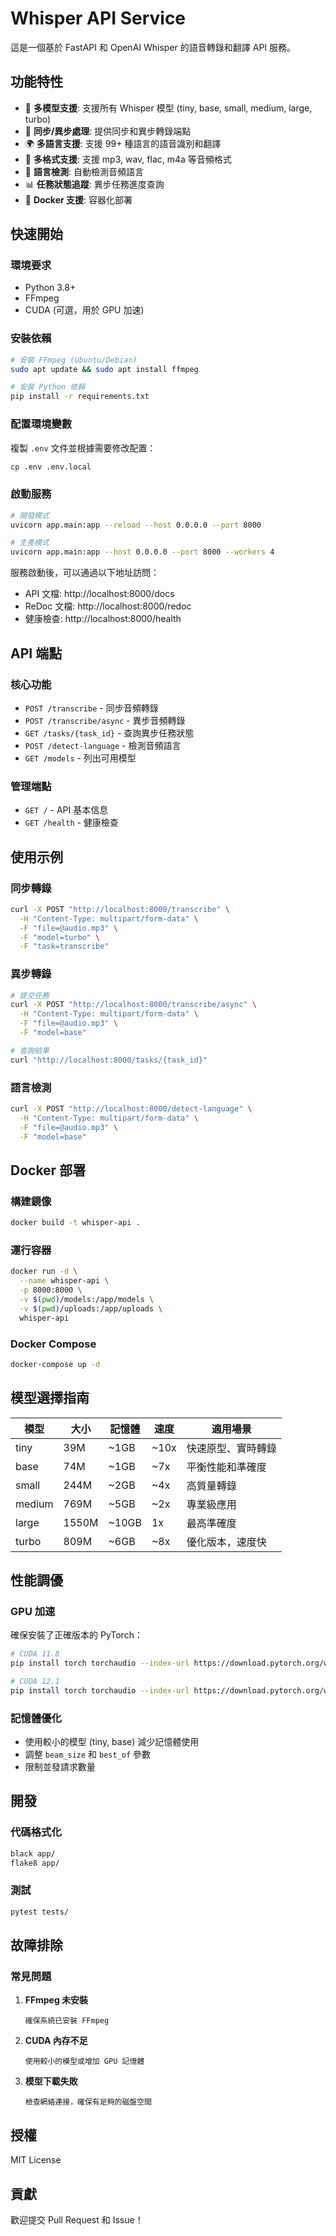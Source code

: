 # Whisper API Service

這是一個基於 FastAPI 和 OpenAI Whisper 的語音轉錄和翻譯 API 服務。

## 功能特性

- 🎯 **多模型支援**: 支援所有 Whisper 模型 (tiny, base, small, medium, large, turbo)
- 🚀 **同步/異步處理**: 提供同步和異步轉錄端點
- 🌍 **多語言支援**: 支援 99+ 種語言的語音識別和翻譯
- 📁 **多格式支援**: 支援 mp3, wav, flac, m4a 等音頻格式
- 🔧 **語言檢測**: 自動檢測音頻語言
- 📊 **任務狀態追蹤**: 異步任務進度查詢
- 🐳 **Docker 支援**: 容器化部署

## 快速開始

### 環境要求

- Python 3.8+
- FFmpeg
- CUDA (可選，用於 GPU 加速)

### 安裝依賴

```bash
# 安裝 FFmpeg (Ubuntu/Debian)
sudo apt update && sudo apt install ffmpeg

# 安裝 Python 依賴
pip install -r requirements.txt
```

### 配置環境變數

複製 `.env` 文件並根據需要修改配置：

```bash
cp .env .env.local
```

### 啟動服務

```bash
# 開發模式
uvicorn app.main:app --reload --host 0.0.0.0 --port 8000

# 生產模式
uvicorn app.main:app --host 0.0.0.0 --port 8000 --workers 4
```

服務啟動後，可以通過以下地址訪問：

- API 文檔: http://localhost:8000/docs
- ReDoc 文檔: http://localhost:8000/redoc
- 健康檢查: http://localhost:8000/health

## API 端點

### 核心功能

- `POST /transcribe` - 同步音頻轉錄
- `POST /transcribe/async` - 異步音頻轉錄
- `GET /tasks/{task_id}` - 查詢異步任務狀態
- `POST /detect-language` - 檢測音頻語言
- `GET /models` - 列出可用模型

### 管理端點

- `GET /` - API 基本信息
- `GET /health` - 健康檢查

## 使用示例

### 同步轉錄

```bash
curl -X POST "http://localhost:8000/transcribe" \
  -H "Content-Type: multipart/form-data" \
  -F "file=@audio.mp3" \
  -F "model=turbo" \
  -F "task=transcribe"
```

### 異步轉錄

```bash
# 提交任務
curl -X POST "http://localhost:8000/transcribe/async" \
  -H "Content-Type: multipart/form-data" \
  -F "file=@audio.mp3" \
  -F "model=base"

# 查詢結果
curl "http://localhost:8000/tasks/{task_id}"
```

### 語言檢測

```bash
curl -X POST "http://localhost:8000/detect-language" \
  -H "Content-Type: multipart/form-data" \
  -F "file=@audio.mp3" \
  -F "model=base"
```

## Docker 部署

### 構建鏡像

```bash
docker build -t whisper-api .
```

### 運行容器

```bash
docker run -d \
  --name whisper-api \
  -p 8000:8000 \
  -v $(pwd)/models:/app/models \
  -v $(pwd)/uploads:/app/uploads \
  whisper-api
```

### Docker Compose

```bash
docker-compose up -d
```

## 模型選擇指南

| 模型 | 大小 | 記憶體 | 速度 | 適用場景 |
|------|------|--------|------|----------|
| tiny | 39M | ~1GB | ~10x | 快速原型、實時轉錄 |
| base | 74M | ~1GB | ~7x | 平衡性能和準確度 |
| small | 244M | ~2GB | ~4x | 高質量轉錄 |
| medium | 769M | ~5GB | ~2x | 專業級應用 |
| large | 1550M | ~10GB | 1x | 最高準確度 |
| turbo | 809M | ~6GB | ~8x | 優化版本，速度快 |

## 性能調優

### GPU 加速

確保安裝了正確版本的 PyTorch：

```bash
# CUDA 11.8
pip install torch torchaudio --index-url https://download.pytorch.org/whl/cu118

# CUDA 12.1
pip install torch torchaudio --index-url https://download.pytorch.org/whl/cu121
```

### 記憶體優化

- 使用較小的模型 (tiny, base) 減少記憶體使用
- 調整 `beam_size` 和 `best_of` 參數
- 限制並發請求數量

## 開發

### 代碼格式化

```bash
black app/
flake8 app/
```

### 測試

```bash
pytest tests/
```

## 故障排除

### 常見問題

1. **FFmpeg 未安裝**
   ```
   確保系統已安裝 FFmpeg
   ```

2. **CUDA 內存不足**
   ```
   使用較小的模型或增加 GPU 記憶體
   ```

3. **模型下載失敗**
   ```
   檢查網絡連接，確保有足夠的磁盤空間
   ```

## 授權

MIT License

## 貢獻

歡迎提交 Pull Request 和 Issue！

